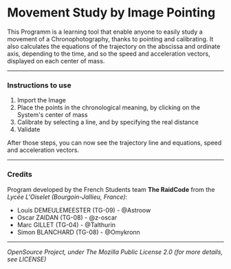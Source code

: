 # Movement Study by Image Pointing

This Programm is a learning tool that enable anyone to easily study a movement of a Chronophotography, thanks to pointing
and calibrating. It also calculates the equations of the trajectory on the abscissa and ordinate axis, depending to the 
time, and so the speed and acceleration vectors, displayed on each center of mass.

---
### Instructions to use
1. Import the Image 
2. Place the points in the chronological meaning, by clicking on the System's center of mass
3. Calibrate by selecting a line, and by specifying the real distance 
4. Validate

After those steps, you can now see the trajectory line and equations, speed and acceleration vectors.

---
### Credits

Program developed by the French Students team **The RaidCode** from the _Lycée L'Oiselet (Bourgoin-Jallieu, France)_:
* Louis DEMEULEMEESTER (TG-09) - @Astroow
* Oscar ZAIDAN (TG-08) - @z-oscar
* Marc GILLET (TG-04) - @Talthurin
* Simon BLANCHARD (TG-08) - @Omykronn

---
_OpenSource Project, under The Mozilla Public License 2.0 (for more details, see LICENSE)_
